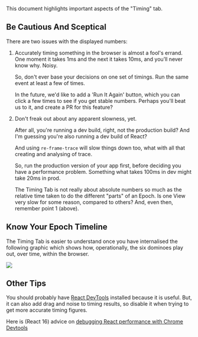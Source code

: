 This document highlights important aspects of the "Timing" tab. 

## Be Cautious And Sceptical

There are two issues with the displayed numbers: 

1.  Accurately timing something in the browser is almost
    a fool's errand. One moment it takes 1ms and the next it 
    takes 10ms, and you’ll never know why. Noisy.

    So, don't ever base your decisions on one set of timings. Run 
    the same event at least a few of times.
    
    In the future, we'd like to add a 'Run It Again' button, which 
    you can click a few times to see if you get stable numbers. 
    Perhaps you'll beat us to it, and create a PR for this 
    feature? 
    
2.  Don't freak out about any apparent slowness, yet.

    After all, you're running a dev build, right, not the 
    production build?  And I'm guessing you're also 
    running a dev build of React?
    
    And using `re-frame-trace` will slow things 
    down too, what with all that creating and analysing of trace.
    
    So, run the production version of your app first, before 
    deciding you have a performance problem. Something what 
    takes 100ms in dev might take 20ms in prod.
    
    The Timing Tab is not really about absolute numbers so 
    much as the relative time taken to do the different 
    "parts" of an Epoch. Is one View very slow for some 
    reason, compared to others?
    And, even then, remember point 1 (above). 
    
## Know Your Epoch Timeline

The Timing Tab is easier to understand once you have internalised the 
following graphic which shows how, operationally, the six dominoes play out, 
over time, within the browser.  

<img src="https://raw.githubusercontent.com/Day8/re-frame/master/images/epoch.png">

## Other Tips 

You should probably have [React DevTools](https://github.com/facebook/react-devtools)
installed because it is useful. But, it can also add drag and noise to timing results, 
so disable it when trying to get more accurate timing figures.

Here is (React 16) advice on [debugging React performance with Chrome Devtools](https://building.calibreapp.com/debugging-react-performance-with-react-16-and-chrome-devtools-c90698a522ad) 


